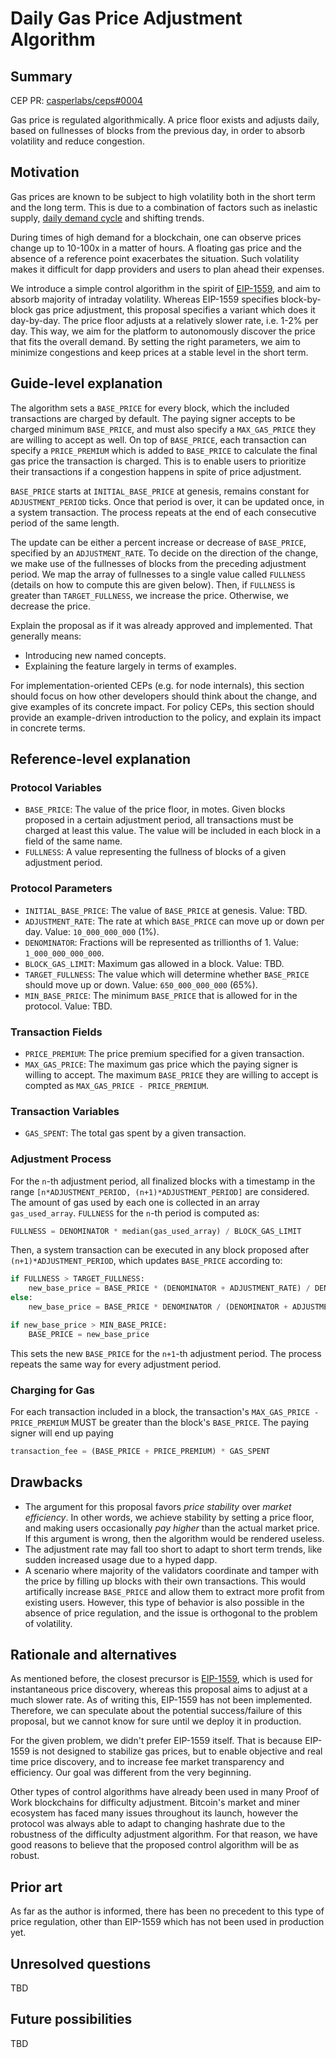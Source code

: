 # Daily Gas Price Adjustment Algorithm

## Summary

[summary]: #summary

CEP PR: [casperlabs/ceps#0004](https://github.com/casperlabs/ceps/pull/0004)

Gas price is regulated algorithmically. A price floor exists and adjusts daily, based on fullnesses of blocks from the previous day, in order to absorb volatility and reduce congestion.

## Motivation

[motivation]: #motivation

Gas prices are known to be subject to high volatility both in the short term and the long term. This is due to a combination of factors such as inelastic supply, [daily demand cycle](https://solmaz.io/2019/10/21/gas-price-fee-volatility/) and shifting trends.

During times of high demand for a blockchain, one can observe prices change up to 10-100x in a matter of hours. A floating gas price and the absence of a reference point exacerbates the situation. Such volatility makes it difficult for dapp providers and users to plan ahead their expenses.

We introduce a simple control algorithm in the spirit of [EIP-1559](https://github.com/ethereum/EIPs/blob/master/EIPS/eip-1559.md), and aim to absorb majority of intraday volatility. Whereas EIP-1559 specifies block-by-block gas price adjustment, this proposal specifies a variant which does it day-by-day. The price floor adjusts at a relatively slower rate, i.e. 1-2% per day. This way, we aim for the platform to autonomously discover the price that fits the overall demand. By setting the right parameters, we aim to minimize congestions and keep prices at a stable level in the short term.

## Guide-level explanation

[guide-level-explanation]: #guide-level-explanation

The algorithm sets a `BASE_PRICE` for every block, which the included transactions are charged by default. The paying signer accepts to be charged minimum `BASE_PRICE`, and must also specify a `MAX_GAS_PRICE` they are willing to accept as well. On top of `BASE_PRICE`, each transaction can specify a `PRICE_PREMIUM` which is added to `BASE_PRICE` to calculate the final gas price the transaction is charged. This is to enable users to prioritize their transactions if a congestion happens in spite of price adjustment.

`BASE_PRICE` starts at `INITIAL_BASE_PRICE` at genesis, remains constant for `ADJUSTMENT_PERIOD` ticks. Once that period is over, it can be updated once, in a system transaction. The process repeats at the end of each consecutive period of the same length.

The update can be either a percent increase or decrease of `BASE_PRICE`, specified by an `ADJUSTMENT_RATE`. To decide on the direction of the change, we make use of the fullnesses of blocks from the preceding adjustment period. We map the array of fullnesses to a single value called `FULLNESS` (details on how to compute this are given below). Then, if `FULLNESS` is greater than `TARGET_FULLNESS`, we increase the price. Otherwise, we decrease the price.

Explain the proposal as if it was already approved and implemented. That generally means:

- Introducing new named concepts.
- Explaining the feature largely in terms of examples.

For implementation-oriented CEPs (e.g. for node internals), this section should focus on how other developers should think about the change, and give examples of its concrete impact. For policy CEPs, this section should provide an example-driven introduction to the policy, and explain its impact in concrete terms.

## Reference-level explanation

[reference-level-explanation]: #reference-level-explanation

### Protocol Variables

- `BASE_PRICE`: The value of the price floor, in motes. Given blocks proposed in a certain adjustment period, all transactions must be charged at least this value. The value will be included in each block in a field of the same name.
- `FULLNESS`: A value representing the fullness of blocks of a given adjustment period.

### Protocol Parameters

- `INITIAL_BASE_PRICE`: The value of `BASE_PRICE` at genesis. Value: TBD.
- `ADJUSTMENT_RATE`: The rate at which `BASE_PRICE` can move up or down per day. Value: `10_000_000_000` (1%).
- `DENOMINATOR`: Fractions will be represented as trillionths of 1. Value: `1_000_000_000_000`.
- `BLOCK_GAS_LIMIT`: Maximum gas allowed in a block. Value: TBD.
- `TARGET_FULLNESS`: The value which will determine whether `BASE_PRICE` should move up or down. Value: `650_000_000_000` (65%).
- `MIN_BASE_PRICE`: The minimum `BASE_PRICE` that is allowed for in the protocol. Value: TBD.

### Transaction Fields

- `PRICE_PREMIUM`: The price premium specified for a given transaction.
- `MAX_GAS_PRICE`: The maximum gas price which the paying signer is willing to accept. The maximum `BASE_PRICE` they are willing to accept is compted as `MAX_GAS_PRICE - PRICE_PREMIUM`.

### Transaction Variables

- `GAS_SPENT`: The total gas spent by a given transaction.

### Adjustment Process

For the `n`-th adjustment period, all finalized blocks with a timestamp in the range `[n*ADJUSTMENT_PERIOD, (n+1)*ADJUSTMENT_PERIOD]` are considered. The amount of gas used by each one is collected in an array `gas_used_array`. `FULLNESS` for the `n`-th period is computed as:

```python
FULLNESS = DENOMINATOR * median(gas_used_array) / BLOCK_GAS_LIMIT
```

Then, a system transaction can be executed in any block proposed after `(n+1)*ADJUSTMENT_PERIOD`, which updates `BASE_PRICE` according to:

```python
if FULLNESS > TARGET_FULLNESS:
    new_base_price = BASE_PRICE * (DENOMINATOR + ADJUSTMENT_RATE) / DENOMINATOR
else:
    new_base_price = BASE_PRICE * DENOMINATOR / (DENOMINATOR + ADJUSTMENT_RATE)

if new_base_price > MIN_BASE_PRICE:
    BASE_PRICE = new_base_price
```

This sets the new `BASE_PRICE` for the `n+1`-th adjustment period. The process repeats the same way for every adjustment period.

### Charging for Gas

For each transaction included in a block, the transaction's `MAX_GAS_PRICE - PRICE_PREMIUM` MUST be greater than the block's `BASE_PRICE`. The paying signer will end up paying

```python
transaction_fee = (BASE_PRICE + PRICE_PREMIUM) * GAS_SPENT
```

## Drawbacks

[drawbacks]: #drawbacks

- The argument for this proposal favors *price stability* over *market efficiency*. In other words, we achieve stability by setting a price floor, and making users occasionally *pay higher* than the actual market price. If this argument is wrong, then the algorithm would be rendered useless.
- The adjustment rate may fall too short to adapt to short term trends, like sudden increased usage due to a hyped dapp.
- A scenario where majority of the validators coordinate and tamper with the price by filling up blocks with their own transactions. This would artifically increase `BASE_PRICE` and allow them to extract more profit from existing users. However, this type of behavior is also possible in the absence of price regulation, and the issue is orthogonal to the problem of volatility.

## Rationale and alternatives

[rationale-and-alternatives]: #rationale-and-alternatives

As mentioned before, the closest precursor is [EIP-1559](https://github.com/ethereum/EIPs/blob/master/EIPS/eip-1559.md), which is used for instantaneous price discovery, whereas this proposal aims to adjust at a much slower rate. As of writing this, EIP-1559 has not been implemented. Therefore, we can speculate about the potential success/failure of this proposal, but we cannot know for sure until we deploy it in production.

For the given problem, we didn't prefer EIP-1559 itself. That is because EIP-1559 is not designed to stabilize gas prices, but to enable objective and real time price discovery, and to increase fee market transparency and efficiency. Our goal was different from the very beginning.

Other types of control algorithms have already been used in many Proof of Work blockchains for difficulty adjustment. Bitcoin's market and miner ecosystem has faced many issues throughout its launch, however the protocol was always able to adapt to changing hashrate due to the robustness of the difficulty adjustment algorithm. For that reason, we have good reasons to believe that the proposed control algorithm will be as robust.

## Prior art

[prior-art]: #prior-art

As far as the author is informed, there has been no precedent to this type of price regulation, other than EIP-1559 which has not been used in production yet.

## Unresolved questions

[unresolved-questions]: #unresolved-questions

TBD

## Future possibilities

[future-possibilities]: #future-possibilities

TBD
